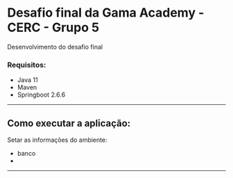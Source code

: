 # Desafio final da Gama Academy - CERC - Grupo 5

Desenvolvimento do desafio final


### Requisitos:

- Java 11
- Maven
- Springboot 2.6.6

___

## Como executar a aplicação: 

Setar as informações  do ambiente:

- banco
- 

____






